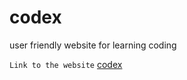 # codex
user friendly website for learning coding 

```Link to the website```
[codex](shettylithesh.github.io/codex)
